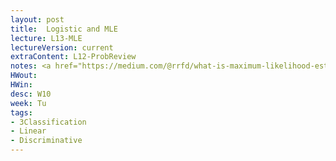 ```yaml
---
layout: post
title:  Logistic and MLE
lecture: L13-MLE
lectureVersion: current
extraContent: L12-ProbReview
notes: <a href="https://medium.com/@rrfd/what-is-maximum-likelihood-estimation-examples-in-python-791153818030"> useful code</a>
HWout:
HWin:
desc: W10
week: Tu
tags:
- 3Classification
- Linear
- Discriminative
---
```

